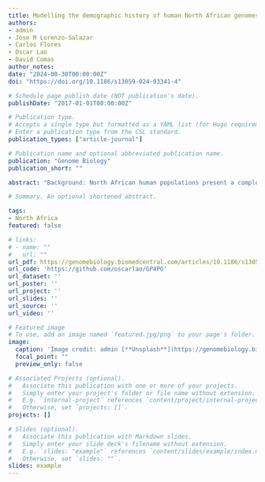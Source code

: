 ```yaml
---
title: Modelling the demographic history of human North African genomes points to a recent soft split divergence between populations"
authors:
- admin
- Jose M Lorenzo-Salazar
- Carlos Flores
- Oscar Lao
- David Comas
author_notes:
date: "2024-08-30T00:00:00Z"
doi: "https://doi.org/10.1186/s13059-024-03341-4"

# Schedule page publish date (NOT publication's date).
publishDate: "2017-01-01T00:00:00Z"

# Publication type.
# Accepts a single type but formatted as a YAML list (for Hugo requirements).
# Enter a publication type from the CSL standard.
publication_types: ["article-journal"]

# Publication name and optional abbreviated publication name.
publication: "Genome Biology"
publication_short: ""

abstract: "Background: North African human populations present a complex demographic scenario due to the presence of an autochthonous genetic component and population substructure, plus extensive gene flow from the Middle East, Europe, and sub-Saharan Africa. Results:We conducted a comprehensive analysis of 364 genomes to construct detailed demographic models for the North African region, encompassing its two primary ethnic groups, the Arab and Amazigh populations. This was achieved through an Approximate Bayesian Computation with Deep Learning (ABC-DL) framework and a novel algorithm called Genetic Programming for Population Genetics (GP4PG). This innovative approach enabled us to effectively model intricate demographic scenarios, utilizing a subset of 16 whole genomes at > 30X coverage. The demographic model suggested by GP4PG exhibited a closer alignment with the observed data compared to the ABC-DL model. Both point to a back-to-Africa origin of North African individuals and a close relationship with Eurasian populations. Results support different origins for Amazigh and Arab populations, with Amazigh populations originating back in Epipaleolithic times, while GP4PG supports Arabization as the main source of Middle Eastern ancestry. The GP4PG model includes population substructure in surrounding populations (sub-Saharan Africa and Middle East) with continuous decaying gene flow after population split. Contrary to ABC-DL, the best GP4PG model does not require pulses of admixture from surrounding populations into North Africa pointing to soft splits as drivers of divergence in North Africa. Conclusions: We have built a demographic model on North Africa that points to a back-to-Africa expansion and a differential origin between Arab and Amazigh populations."

# Summary. An optional shortened abstract.

tags:
- North Africa
featured: false

# links:
# - name: ""
#   url: ""
url_pdf: https://genomebiology.biomedcentral.com/articles/10.1186/s13059-024-03341-4
url_code: 'https://github.com/oscarlao/GP4PG'
url_dataset: ''
url_poster: ''
url_project: ''
url_slides: ''
url_source: ''
url_video: ''

# Featured image
# To use, add an image named `featured.jpg/png` to your page's folder. 
image:
  caption: 'Image credit: admin [**Unsplash**](https://genomebiology.biomedcentral.com/articles/10.1186/s13059-024-03341-4)'
  focal_point: ""
  preview_only: false

# Associated Projects (optional).
#   Associate this publication with one or more of your projects.
#   Simply enter your project's folder or file name without extension.
#   E.g. `internal-project` references `content/project/internal-project/index.md`.
#   Otherwise, set `projects: []`.
projects: []

# Slides (optional).
#   Associate this publication with Markdown slides.
#   Simply enter your slide deck's filename without extension.
#   E.g. `slides: "example"` references `content/slides/example/index.md`.
#   Otherwise, set `slides: ""`.
slides: example
---
```


